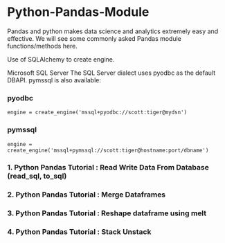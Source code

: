 # Python-Pandas-Module
Pandas and python makes data science and analytics extremely easy and effective. We will see some commonly asked Pandas module functions/methods here.

Use of SQLAlchemy to create engine.

Microsoft SQL Server
The SQL Server dialect uses pyodbc as the default DBAPI. pymssql is also available:

   ### pyodbc
    engine = create_engine('mssql+pyodbc://scott:tiger@mydsn')

   ### pymssql
    engine = create_engine('mssql+pymssql://scott:tiger@hostname:port/dbname')

### 1. Python Pandas Tutorial : Read Write Data From Database (read_sql, to_sql)
### 2. Python Pandas Tutorial : Merge Dataframes
### 3. Python Pandas Tutorial : Reshape dataframe using melt
### 4. Python Pandas Tutorial : Stack Unstack
